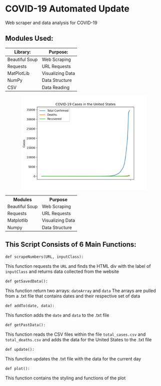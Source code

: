 # COVID-19 Automated Update
Web scraper and data analysis for COVID-19 

## Modules Used:

Library:      | Purpose:
------------- | -------------
Beautiful Soup  | Web Scraping
Requests  | URL Requests
MatPlotLib | Visualizing Data
NumPy | Data Structure
CSV | Data Reading
<p align="center">
   <img src = "Graph.png" width=400/>
</p>
<table style="width:100%">
  <tr>
    <th>Modules</th>
    <th>Purpose</th> 
  </tr>
  <tr>
    <td>Beautiful Soup</td>
    <td>Web Scraping</td>
  </tr>
  <tr>
    <td>Requests</td>
    <td>URL Requests</td>
  </tr>
  <tr>
    <td>Matplotlib</td>
    <td>Visualizing Data</td>
  </tr>
  <tr>
    <td>Numpy</td>
    <td>Data Structure</td>
  </tr>
</table>

## This Script Consists of 6 Main Functions:
```Python3
def scrapeNumbers(URL, inputClass):
```
This function requests the `URL` and finds the HTML div with the label of `inputClass` and returns data collected from the website
```Python3
def getSavedData():
 ```
 This function return two arrays: `dateArray` and `data`
 The arrays are pulled from a .txt file that contains dates and their respective set of data
```Python3
def addTo(date, data):
 ```
 This function adds the `date` and `data` to the .txt file
 ```Python3
 def getPastData():
 ```
 This function reads the CSV files within the file `total_cases.csv` and `total_deaths.csv` and adds the data for the United States to the .txt file
 ```Python3
 def update():
 ```
 This function updates the .txt file with the data for the current day
 ```Python3
 def plot():
 ```
 This function contains the styling and functions of the plot 

